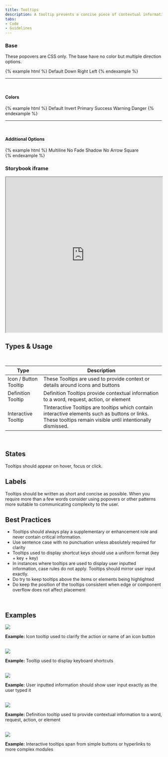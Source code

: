 ```yaml
---
title: Tooltips
description: A tooltip presents a concise piece of contextual information on an element on the screen, in response to a user action (hover, focus or click). Tooltips should always play a supplementary or enhancement role and never contain critical information.
tabs:
- Code
- Guidelines
---
```


<!-- Start Cupcake Code Tab -->
<div id="code" class="docs-tabs-content" markdown="1">


### Base
These popovers are CSS only. The base have no color but multiple direction options.

{% example html %}
<span data-tooltip="Tooltip Text" class="c-btn c-btn-secondary c-m-horizontal-md">
  Default
</span>
<span data-tooltip="Tooltip Text" data-tooltip-conf="bottom" class="c-btn c-btn-secondary c-m-horizontal-md">
  Down
</span>
<span data-tooltip="Tooltip Text" data-tooltip-conf="right" class="c-btn c-btn-secondary c-m-horizontal-md">
  Right
</span>
<span data-tooltip="Tooltip Text" data-tooltip-conf="shadow left" class="c-btn c-btn-secondary c-m-horizontal-md">
  Left
</span>
{% endexample %}


<hr>
<br>

#### Colors
{% example html %}
<span data-tooltip="Tooltip Text" class="c-btn c-btn-secondary c-m-horizontal-md">
  Default
</span>
<span data-tooltip="Tooltip Text" data-tooltip-conf="invert shadow" class="c-btn c-btn-secondary c-m-horizontal-md">
  Invert
</span>
<span data-tooltip="Tooltip Text" data-tooltip-conf="primary" class="c-btn c-btn-secondary c-m-horizontal-md">
  Primary
</span>
<span data-tooltip="Tooltip Text" data-tooltip-conf="success" class="c-btn c-btn-secondary c-m-horizontal-md">
  Success
</span>
<span data-tooltip="Tooltip Text" data-tooltip-conf="warning" class="c-btn c-btn-secondary c-m-horizontal-md">
  Warning
</span>
<span data-tooltip="Tooltip Text" data-tooltip-conf="danger" class="c-btn c-btn-secondary c-m-horizontal-md">
  Danger
</span>
{% endexample %}


<hr>
<br>

#### Additional Options
{% example html %}
  <span data-tooltip="A pure CSS Tooltip. Super easy to use, No JavaScript required." data-tooltip-conf="primary multiline" class="c-btn c-btn-secondary c-m-horizontal-md">
    Multiline
  </span>
  <span data-tooltip="Tooltip Text" data-tooltip-conf="no-fade" class="c-btn c-btn-secondary c-m-horizontal-md">
    No Fade
  </span>
  <span data-tooltip="Tooltip Text" data-tooltip-conf="shadow" class="c-btn c-btn-secondary c-m-horizontal-md">
    Shadow
  </span>
  <span data-tooltip="Tooltip Text" data-tooltip-conf="no-arrow" class="c-btn c-btn-secondary c-m-horizontal-md">
    No Arrow
  </span>
  <span data-tooltip="Tooltip Text" data-tooltip-conf="square" class="c-btn c-btn-secondary c-m-horizontal-md">
    Square
  </span>   
{% endexample %}


</div>
<!-- End Cupcake Code Tab -->

<!-- Start Angular Code Tab -->
<div id="angular" class="docs-tabs-content" markdown="1">

### Storybook iframe
<iframe title="storybook" width="100%" height="500px" src="https://pages.code.ipreo.com/josh-easter/storybook-demo/?path=/story/basic-elements--avatar&full=0&addons=1&stories=0&panelRight=0&addonPanel=storybooks%2Fstorybook-addon-knobs&nav=0"></iframe>

</div>
<!-- End Angular Code Tab -->

<!-- Start Design Tab -->
<div id="guidelines" class="docs-tabs-content" markdown="1">

## Types & Usage

<br>

<table class="c-table c-table-transparent c-table-border-both c-table-hover">
<thead>
    <tr>
      <th>Type</th>
      <th>Description</th>
    </tr>
  </thead>
  <tbody>
    <tr>
      <td>Icon / Button Tooltip</td>
      <td>These Tooltips are used to provide context or details around icons and buttons</td>
    </tr>
    <tr>
      <td>Definition Tooltip</td>
      <td>Definition Tooltips provide contextual information to a word, request, action, or element</td>
    </tr>
    <tr>
      <td>Interactive Tooltip</td>
      <td>TInteractive Tooltips are tooltips which contain interactive elements such as buttons or links. These tooltips remain visible until intentionally dismissed.</td>
    </tr>
  </tbody>
</table>

<br>

## States
Tooltips should appear on hover, focus or click.

## Labels
Tooltips should be written as short and concise as possible. When you require more than a few words consider using popovers or other patterns more suitable to communicating complexity to the user.

## Best Practices
- Tooltips should always play a supplementary or enhancement role and never contain critical information.
- Use sentence case with no punctuation unless absolutely required for clarity 
- Tooltips used to display shortcut keys should use a uniform format (key + key + key)
- In instances where tooltips are used to display user inputted information, case rules do not apply. Tooltips should mirror user input exactly.
- Do try to keep tooltips above the items or elements being highlighted 
- Do keep the position of the tooltips consistent when edge or component overflow does not affect placement

<br>

## Examples

<img src="{{ site.url }}{{ site.baseurl }}/assets/img/elements/tooltips/tooltip-example-clarify-action-or-name.png" width="">

**Example:** Icon tooltip used to clarify the action or name of an icon button

<br>

<img src="{{ site.url }}{{ site.baseurl }}/assets/img/elements/tooltips/tooltip-display-keyboard-shortcuts.png" width="">

**Example:** Tooltip used to display keyboard shortcuts

<br>

<img src="{{ site.url }}{{ site.baseurl }}/assets/img/elements/tooltips/tooltips-user-input.png" width="">

**Example:** User inputted information should show user input exactly as the user typed it

<br>

<img src="{{ site.url }}{{ site.baseurl }}/assets/img/elements/tooltips/tooltips-contextual-information.png" width="">

**Example:** Definition tooltip used to provide contextual information to a word, request, action, or element

<br>

<img src="{{ site.url }}{{ site.baseurl }}/assets/img/elements/tooltips/tooltips-interactive.png" width="">

**Example:** Interactive tooltips span from simple buttons or hyperlinks to more complex modules   



</div>
<!-- End Design Tab -->




